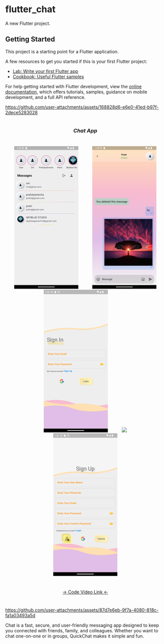 # flutter_chat

A new Flutter project.

## Getting Started

This project is a starting point for a Flutter application.

A few resources to get you started if this is your first Flutter project:

- [Lab: Write your first Flutter app](https://docs.flutter.dev/get-started/codelab)
- [Cookbook: Useful Flutter samples](https://docs.flutter.dev/cookbook)

For help getting started with Flutter development, view the
[online documentation](https://docs.flutter.dev/), which offers tutorials,
samples, guidance on mobile development, and a full API reference.







https://github.com/user-attachments/assets/168828d6-e6e0-41ed-b97f-2dece5283028





###
<h1></h1>
<h3 align="center"><i>Chat App</i></h3>
<h1></h1>
<div align="center">
<img src="https://github.com/Prafulpatnecha/flutter_chat/blob/master/image1.png" height=450px hspace=20>
<img src="https://github.com/Prafulpatnecha/flutter_chat/blob/master/image2.png" height=450px hspace=20>
<img src="https://github.com/Prafulpatnecha/flutter_chat/blob/master/image3.png" height=450px hspace=20>
<img src="https://github.com/Prafulpatnecha/flutter_chat/blob/master/image4.png" height=450px hspace=20>
<img src="https://github.com/Prafulpatnecha/flutter_chat/blob/master/image5.png" height=450px hspace=20>
  
</div>

<h1></h1>
<div align="center">
<a href="https://drive.google.com/drive/folders/1MP-Z_2NAWLzAo_MpO5jEXChFsSPslDqo?usp=sharing">-> Code Video Link <-</a>
</div>
<h1></h1>




https://github.com/user-attachments/assets/87d7e6eb-9f7a-4080-818c-fa1a03493a5d




Chat is a fast, secure, and user-friendly messaging app designed to keep you connected with friends, family, and colleagues. Whether you want to chat one-on-one or in groups, QuickChat makes it simple and fun.

